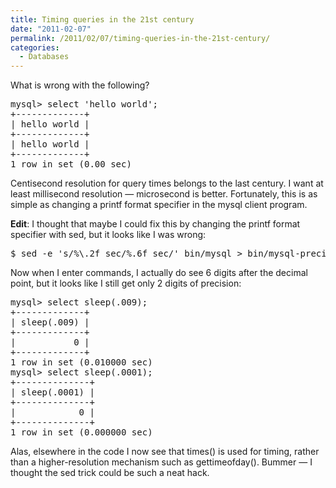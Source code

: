 ```yaml
---
title: Timing queries in the 21st century
date: "2011-02-07"
permalink: /2011/02/07/timing-queries-in-the-21st-century/
categories:
  - Databases
---
```

What is wrong with the following?

<pre>mysql&gt; select 'hello world';
+-------------+
| hello world |
+-------------+
| hello world | 
+-------------+
1 row in set (0.00 sec)
</pre>

Centisecond resolution for query times belongs to the last century. I want at least millisecond resolution &#8212; microsecond is better. Fortunately, this is as simple as changing a printf format specifier in the mysql client program.

**Edit**: I thought that maybe I could fix this by changing the printf format specifier with sed, but it looks like I was wrong:

<pre>$ sed -e 's/%\.2f sec/%.6f sec/' bin/mysql &gt; bin/mysql-precision</pre>

Now when I enter commands, I actually do see 6 digits after the decimal point, but it looks like I still get only 2 digits of precision:

<pre>mysql> select sleep(.009);
+-------------+
| sleep(.009) |
+-------------+
|           0 |
+-------------+
1 row in set (0.010000 sec)
mysql> select sleep(.0001);
+--------------+
| sleep(.0001) |
+--------------+
|            0 |
+--------------+
1 row in set (0.000000 sec)
</pre>

Alas, elsewhere in the code I now see that times() is used for timing, rather than a higher-resolution mechanism such as gettimeofday(). Bummer &#8212; I thought the sed trick could be such a neat hack.
